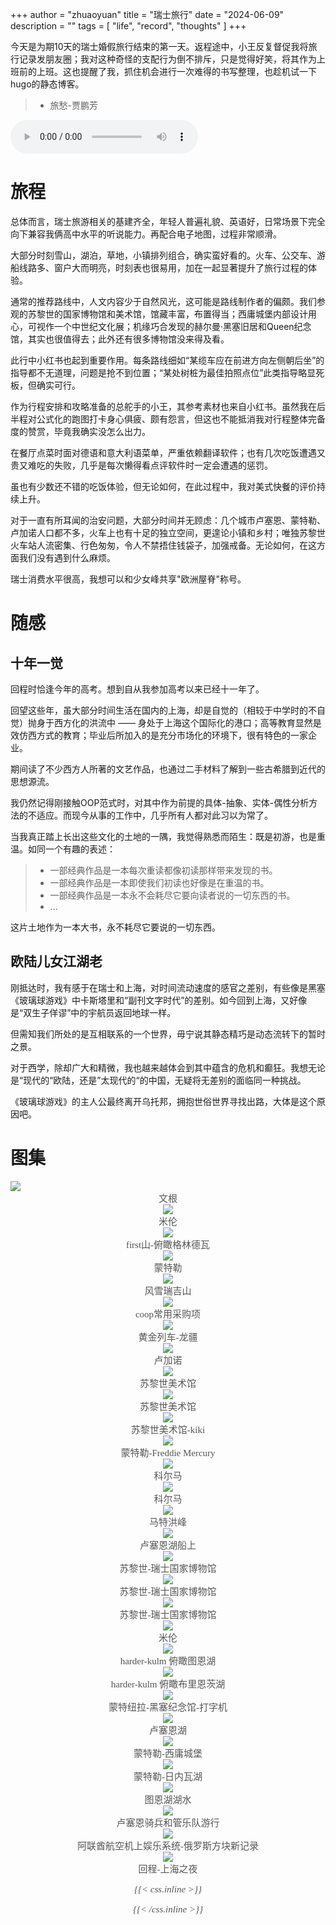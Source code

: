 +++
author = "zhuaoyuan"
title = "瑞士旅行"
date = "2024-06-09"
description = ""
tags = [
    "life",
    "record",
    "thoughts"
]
+++

今天是为期10天的瑞士婚假旅行结束的第一天。返程途中，小王反复督促我将旅行记录发朋友圈；我对这种奇怪的支配行为倒不排斥，只是觉得好笑，将其作为上班前的上班。这也提醒了我，抓住机会进行一次难得的书写整理，也趁机试一下hugo的静态博客。

<!--more-->

> * 旅愁-贾鹏芳 
<audio controls>
  <source src="jiapengfang-lvchou.mp3" type="audio/mpeg">
  Your browser does not support this audio format.
</audio>

# 旅程

总体而言，瑞士旅游相关的基建齐全，年轻人普遍礼貌、英语好，日常场景下完全向下兼容我俩高中水平的听说能力。再配合电子地图，过程非常顺滑。

大部分时刻雪山，湖泊，草地，小镇排列组合，确实蛮好看的。火车、公交车、游船线路多、窗户大而明亮，时刻表也很易用，加在一起显著提升了旅行过程的体验。

通常的推荐路线中，人文内容少于自然风光，这可能是路线制作者的偏颇。我们参观的苏黎世的国家博物馆和美术馆，馆藏丰富，布置得当；西庸城堡内部设计用心，可视作一个中世纪文化展；机缘巧合发现的赫尔曼·黑塞旧居和Queen纪念馆，其实也很值得去；此外还有很多博物馆没来得及看。

此行中小红书也起到重要作用。每条路线细如“某缆车应在前进方向左侧朝后坐”的指导都不无道理，问题是抢不到位置；“某处树桩为最佳拍照点位”此类指导略显死板，但确实可行。

作为行程安排和攻略准备的总舵手的小王，其参考素材也来自小红书。虽然我在后半程对公式化的跑图打卡身心俱疲、颇有怨言，但这也不能抵消我对行程整体完备度的赞赏，毕竟我确实没怎么出力。

在餐厅点菜时面对德语和意大利语菜单，严重依赖翻译软件；也有几次吃饭遭遇又贵又难吃的失败，几乎是每次懒得看点评软件时一定会遭遇的惩罚。

虽也有少数还不错的吃饭体验，但无论如何，在此过程中，我对美式快餐的评价持续上升。

对于一直有所耳闻的治安问题，大部分时间并无顾虑：几个城市卢塞恩、蒙特勒、卢加诺人口都不多，火车上也有十足的独立空间，更遑论小镇和乡村；唯独苏黎世火车站人流密集、行色匆匆，令人不禁捂住钱袋子，加强戒备。无论如何，在这方面我们没有遇到什么麻烦。

瑞士消费水平很高，我想可以和少女峰共享"欧洲屋脊"称号。

# 随感

## 十年一觉

回程时恰逢今年的高考。想到自从我参加高考以来已经十一年了。

回望这些年，虽大部分时间生活在国内的上海，却是自觉的（相较于中学时的不自觉）抛身于西方化的洪流中 —— 身处于上海这个国际化的港口；高等教育显然是效仿西方式的教育；毕业后所加入的是充分市场化的环境下，很有特色的一家企业。

期间读了不少西方人所著的文艺作品，也通过二手材料了解到一些古希腊到近代的思想源流。

我仍然记得刚接触OOP范式时，对其中作为前提的具体-抽象、实体-偶性分析方法的不适应。而现今从事的工作中，几乎所有人都对此习以为常了。

当我真正踏上长出这些文化的土地的一隅，我觉得熟悉而陌生：既是初游，也是重温。如同一个有趣的表述：

> * 一部经典作品是一本每次重读都像初读那样带来发现的书。
> * 一部经典作品是一本即使我们初读也好像是在重温的书。
> * 一部经典作品是一本永不会耗尽它要向读者说的一切东西的书。
> * ...

这片土地作为一本大书，永不耗尽它要说的一切东西。

## 欧陆儿女江湖老

刚抵达时，我有感于在瑞士和上海，对时间流动速度的感官之差别，有些像是黑塞《玻璃球游戏》中卡斯塔里和“副刊文字时代”的差别。如今回到上海，又好像是“双生子佯谬”中的宇航员返回地球一样。

但需知我们所处的是互相联系的一个世界，毋宁说其静态精巧是动态流转下的暂时之景。

对于西学，除却广大和精微，我也越来越体会到其中蕴含的危机和癫狂。我想无论是“现代的“欧陆，还是”太现代的“的中国，无疑将无差别的面临同一种挑战。

《玻璃球游戏》的主人公最终离开乌托邦，拥抱世俗世界寻找出路，大体是这个原因吧。


# 图集

<div>
<img class="with-img-caption" src="image31.jpg" />
<i class="img-caption">文根 <i/>
</div>

<div>
<img class="with-img-caption" src="image30.jpg" />
<i class="img-caption">米伦 <i/>
</div>

<div>
<img class="with-img-caption" src="image28.jpg" />
<i class="img-caption">first山-俯瞰格林德瓦 <i/>
</div>

<div>
<img class="with-img-caption" src="image27.jpg" />
<i class="img-caption">蒙特勒 <i/>
</div>

<div>
<img class="with-img-caption" src="image26.jpg" />
<i class="img-caption">风雪瑞吉山 <i/>
</div>

<div>
<img class="with-img-caption" src="image25.jpg" />
<i class="img-caption">coop常用采购项 <i/>
</div>

<div>
<img class="with-img-caption" src="image24.jpg" />
<i class="img-caption">黄金列车-龙疆 <i/>
</div>

<div>
<img class="with-img-caption" src="image21.jpg" />
<i class="img-caption">卢加诺 <i/>
</div>

<div>
<img class="with-img-caption" src="image22.jpg" />
<i class="img-caption">苏黎世美术馆 <i/>
</div>

<div>
<img class="with-img-caption" src="image23.jpg" />
<i class="img-caption">苏黎世美术馆 <i/>
</div>

<div>
<img class="with-img-caption" src="image14.jpg" />
<i class="img-caption">苏黎世美术馆-kiki <i/>
</div>

<div>
<img class="with-img-caption" src="image34.jpg" />
<i class="img-caption">蒙特勒-Freddie Mercury <i/>
</div>

<div>
<img class="with-img-caption" src="image16.jpg" />
<i class="img-caption">科尔马 <i/>
</div>

<div>
<img class="with-img-caption" src="image29.jpg" />
<i class="img-caption">科尔马 <i/>
</div>

<div>
<img class="with-img-caption" src="image15.jpg" />
<i class="img-caption">马特洪峰 <i/>
</div>

<div>
<img class="with-img-caption" src="image33.jpg" />
<i class="img-caption">卢塞恩湖船上 <i/>
</div>

<div>
<img class="with-img-caption" src="image13.jpg" />
<i class="img-caption">苏黎世-瑞士国家博物馆 <i/>
</div>

<div>
<img class="with-img-caption" src="image12.jpg" />
<i class="img-caption">苏黎世-瑞士国家博物馆 <i/>
</div>

<div>
<img class="with-img-caption" src="image32.jpg" />
<i class="img-caption">苏黎世-瑞士国家博物馆 <i/>
</div>

<div>
<img class="with-img-caption" src="image11.jpg" />
<i class="img-caption">米伦 <i/>
</div>

<div>
<img class="with-img-caption" src="image10.jpg" />
<i class="img-caption">harder-kulm 俯瞰图恩湖 <i/>
</div>


<div>
<img class="with-img-caption" src="image8.jpg" />
<i class="img-caption">harder-kulm 俯瞰布里恩茨湖 <i/>
</div>

<div>
<img class="with-img-caption" src="image7.jpg" />
<i class="img-caption">蒙特纽拉-黑塞纪念馆-打字机 <i/>
</div>

<div>
<img class="with-img-caption" src="image6.jpg" />
<i class="img-caption">卢塞恩湖 <i/>
</div>

<div>
<img class="with-img-caption" src="image5.jpg" />
<i class="img-caption">蒙特勒-西庸城堡 <i/>
</div>

<div>
<img class="with-img-caption" src="image4.jpg" />
<i class="img-caption">蒙特勒-日内瓦湖 <i/>
</div>

<div>
<img class="with-img-caption" src="image3.jpg" />
<i class="img-caption">图恩湖湖水 <i/>
</div>

<div>
<img class="with-img-caption" src="image2.jpg" />
<i class="img-caption">卢塞恩骑兵和管乐队游行 <i/>
</div>

<div>
<img class="with-img-caption" src="image1.jpg" />
<i class="img-caption">阿联酋航空机上娱乐系统-俄罗斯方块新记录 <i/>
</div>

<div>
<img class="with-img-caption" src="image20.jpg" />
<i class="img-caption">回程-上海之夜 <i/>
</div>


{{< css.inline >}}
<style>
img.with-img-caption {
    margin-bottom: 0;
}
.img-caption {
    font-style: normal;
    font-size: 15px;
    color: #555;
    display: block;
    text-align: center;
    text-indent: 0;
    font-family: STKaiti, serif;
}
</style>
{{< /css.inline >}}

